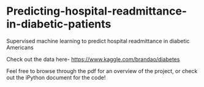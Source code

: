 # Predicting-hospital-readmittance-in-diabetic-patients

Supervised machine learning to predict hospital readmittance in diabetic Americans

Check out the data here- https://www.kaggle.com/brandao/diabetes

Feel free to browse through the pdf for an overview of the project, or check out the iPython document for the code!
